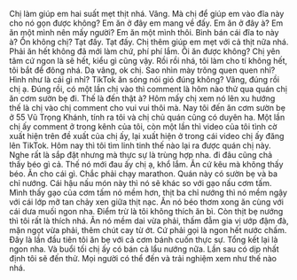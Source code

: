 Chị làm giúp em hai suất mẹt thịt nhá. Vâng. Mà chị để giúp em vào đĩa này cho nó gọn được không? Em ăn ở đây em mang về đấy. Em ăn ở đây à? Em ăn một mình nên mấy người? Em ăn một mình thôi. Bình bán cái đĩa to này à? Ổn không chị? Tạt đấy. Tạt đấy. Chị thêm giúp em mẹt với cả thịt nữa nhá. Phải ăn hết không đã mới làm chứ, phí phí lắm. Ôi ăn được không? Chị yên tâm cứ ngon là sẽ hết, kiểu gì cũng vậy. Rồi rồi nhá, tôi làm cho tí không hết, tôi bắt để đông nhá. Dạ vâng, ok chị. Sao nhìn mày trông quen quen nhỉ? Hình như là cái gì nhỉ? TikTok ăn sóng nói gió đúng không? Vâng, đúng rồi chị ạ. Đúng rồi, có một lần chị vào thì comment là hôm nào thử qua quán chị ăn cơm sườn bẹ đi. Thế là đến thật à? Hôm mấy chị xem nó lên xu hướng thế là chị vào chị comment cho vui vui thôi mà. Nay tôi đến ăn cơm sườn bẹ ở 55 Vũ Trọng Khánh, tính ra tôi và chị chủ quán cũng có duyên ha. Một lần chị ấy comment ở trong kênh của tôi, còn một lần thì video của tôi tình cờ xuất hiện trên đề xuất của chị ấy, lại xuất hiện ở trong cái video chị ấy đăng lên TikTok. Hôm nay thì tôi tìm linh tinh thế nào lại ra được quán chị này. Nghe rất là sắp đặt nhưng mà thực sự là trùng hợp nha. đi đâu cũng chả thấy béo gì cả. Thế nó mới đau ấy chị ạ, khổ lắm. Ăn cứ kêu mà không thấy béo. Ăn cho cái gì. Chắc phải chạy marathon. Quán này có sườn bẹ và ba chỉ nướng. Cái hậu nấu món này thì nó sẽ khác so với gạo nấu cơm tấm. Mình thấy gạo của cơm tấm nó mềm hơn, thịt ba chỉ nướng thì nó mềm ngậy với cái lớp mỡ tan chảy xen giữa thịt nạc. Ăn nó béo thơm xong ăn cùng với cái dưa muối ngon nha. Điểm trừ là tôi không thích ăn bì. Còn thịt bẹ nướng thì tôi rất là thích nhá. Ăn nó mềm dai vừa phải, thấm đẫm gia vị ướp đậm đà, mặn ngọt vừa phải, thêm chút cay từ ớt. Cứ phải gọi là ngon hết nước chấm. Đây là lần đầu tiên tôi ăn bẹ với cả cơm bánh cuốn thực sự. Tổng kết lại là ngon nha. Và buổi tối chị ấy có bán cả lẩu nướng nữa. Lần sau có dịp nhất định tôi sẽ đến thử. Mọi người có thể đến và trải nghiệm xem như thế nào nhá.